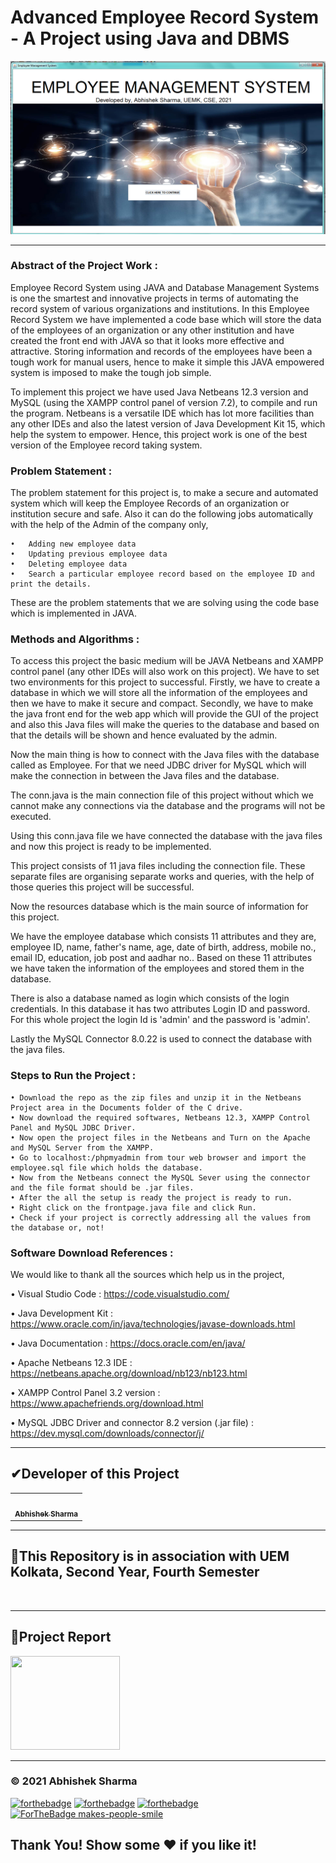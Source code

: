 # Advanced Employee Record System - A Project using Java and DBMS

<img src = "https://github.com/abhisheks008/Advanced-Employee-Record-System---Version-II/blob/main/Screenshots/e_front.png">

**************************************************************************

### Abstract of the Project Work :
Employee Record System using JAVA and Database Management Systems is one the smartest and innovative projects in terms of automating the record system of various organizations and institutions. In this Employee Record System we have implemented a code base which will store the data of the employees of an organization or any other institution and have created the front end with JAVA so that it looks more effective and attractive. Storing information and records of the employees have been a tough work for manual users, hence to make it simple this JAVA empowered system is imposed to make the tough job simple. 

To implement this project we have used Java Netbeans 12.3 version and MySQL (using the XAMPP control panel of version 7.2), to compile and run the program. Netbeans is a versatile IDE which has lot more facilities than any other IDEs and also the latest version of Java Development Kit 15, which help the system to empower. Hence, this project work is one of the best version of the Employee record taking system.

### Problem Statement :
The problem statement for this project is, to make a secure and automated system which will keep the Employee Records of an organization or institution secure and safe.
Also it can do the following jobs automatically with the help of the Admin of the company only,
```
•	Adding new employee data
•	Updating previous employee data
•	Deleting employee data
•	Search a particular employee record based on the employee ID and print the details.
```

These are the problem statements that we are solving using the code base which is implemented in JAVA.


### Methods and Algorithms :
To access this project the basic medium will be JAVA Netbeans and XAMPP control panel (any other IDEs will also work on this project). We have to set two environments for this project to successful. Firstly, we have to create a database in which we will store all the information of the employees and then we have to make it secure and compact. Secondly, we have to make the java front end for the web app which will provide the GUI of the project and also this Java files will make the queries to the database and based on that the details will be shown and hence evaluated  by the admin. 

Now the main thing is how to connect with the Java files with the database called as Employee. For that we need JDBC driver for MySQL which will make the connection in between the Java files and the database.

The conn.java is the main connection file of this project without which we cannot make any connections via the database and the programs will not be executed.

 

Using this conn.java file we have connected the database with the java files and now this project is ready to be implemented.


This project consists of  11 java files including the connection file. These separate files are organising separate works and queries, with the help of those queries this project will be successful. 

Now the resources database which is the main source of information for this project.

 

We  have the employee database which consists 11 attributes and they are, employee ID, name, father's name, age, date of birth, address, mobile no., email ID, education, job post and aadhar no.. Based on these 11 attributes we have taken the information of the employees and stored them in the database.

There is also a database named as login which consists of the login credentials. In this database it has two attributes Login ID and password. For this whole project the login Id is 'admin' and the password is 'admin'.

Lastly the MySQL Connector 8.0.22 is used to connect the database with the java files.

### Steps to Run the Project :
```
• Download the repo as the zip files and unzip it in the Netbeans Project area in the Documents folder of the C drive.
• Now download the required softwares, Netbeans 12.3, XAMPP Control Panel and MySQL JDBC Driver.
• Now open the project files in the Netbeans and Turn on the Apache and MySQL Server from the XAMPP.
• Go to localhost:/phpmyadmin from tour web browser and import the employee.sql file which holds the database.
• Now from the Netbeans connect the MySQL Sever using the connector and the file format should be .jar files.
• After the all the setup is ready the project is ready to run.
• Right click on the frontpage.java file and click Run.
• Check if your project is correctly addressing all the values from the database or, not!
```

### Software Download References :
We would like to thank all the sources which help us in the project,

•	Visual Studio Code : https://code.visualstudio.com/

•	Java Development Kit : https://www.oracle.com/in/java/technologies/javase-downloads.html

•	Java Documentation : https://docs.oracle.com/en/java/

•	Apache Netbeans 12.3 IDE : https://netbeans.apache.org/download/nb123/nb123.html

•	XAMPP Control Panel 3.2 version : https://www.apachefriends.org/download.html

•	MySQL JDBC Driver and connector 8.2 version (.jar file) : https://dev.mysql.com/downloads/connector/j/

******************************************************************
<h2>✔Developer of this Project</h2>
<table>
  <tr>
<td align="center"><a href="https://github.com/abhisheks008"><img src="https://avatars.githubusercontent.com/u/68724349?v=4" width="100px;" alt=""/><br /><sub><b>Abhishek Sharma</b></sub></a></td>
    </tr>
  </table>
  
***************************************************************************
<h2>🏫This Repository is in association with UEM Kolkata, Second Year, Fourth Semester</h2>
<a href = "https://uem.edu.in/uem-kolkata/"><img src="https://uem.edu.in/app/themes/iem-group-wp-theme/resources/logo.png" width="200px" alt=""/> </a>

**************************************************************************
<h2>📝Project Report</h2>  

<a href = "https://github.com/abhisheks008/Advanced-Employee-Record-System---Version-II/blob/main/Employee%20Record%20System%20%20-%20-%20A%20project%20using%20DBMS%20and%20Java%20-%20I%20-%201st%20Group%20-%202021.pdf"><img src="https://www.projectengineer.net/wp-content/uploads/2019/04/project-report.png" width="175px" height = "150px" alt=""/></a>

*****************************************************************************

### © 2021 Abhishek Sharma
[![forthebadge](https://forthebadge.com/images/badges/built-with-love.svg)](https://forthebadge.com) [![forthebadge](https://forthebadge.com/images/badges/built-by-developers.svg)](https://forthebadge.com) [![forthebadge](https://forthebadge.com/images/badges/built-with-swag.svg)](https://forthebadge.com)  [![ForTheBadge makes-people-smile](http://ForTheBadge.com/images/badges/makes-people-smile.svg)](http://ForTheBadge.com)

## Thank You! Show some :heart: if you like it!
